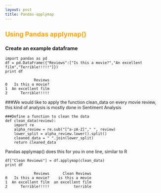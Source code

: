 ```yaml
---
layout: post
title: Pandas-applymap
---
```



## <span style="color:Orange; ">Using Pandas applymap()</span>

### Create an example dataframe


    import pandas as pd
    df = pd.DataFrame({"Reviews":["Is this a movie?","An excellent film","Terrible!!!!!"]})
    print df

                 Reviews
    0   Is this a movie?
    1  An excellent film
    2      Terrible!!!!!


###We would like to apply the function clean_data on every movie review, this kind of analysis is mostly done in Sentiment Analysis


    ###Define a function to clean the data
    def clean_data(review):
        import re
        alpha_review = re.sub("[^a-zA-Z]"," ", review)
        lower_split = alpha_review.lower().split()
        cleaned_data = " ".join(lower_split)
        return cleaned_data

Pandas applymap() does this for you in one line, similar to R


    df["Clean Reviews"] = df.applymap(clean_data)
    print df

                 Reviews      Clean Reviews
    0   Is this a movie?    is this a movie
    1  An excellent film  an excellent film
    2      Terrible!!!!!           terrible

